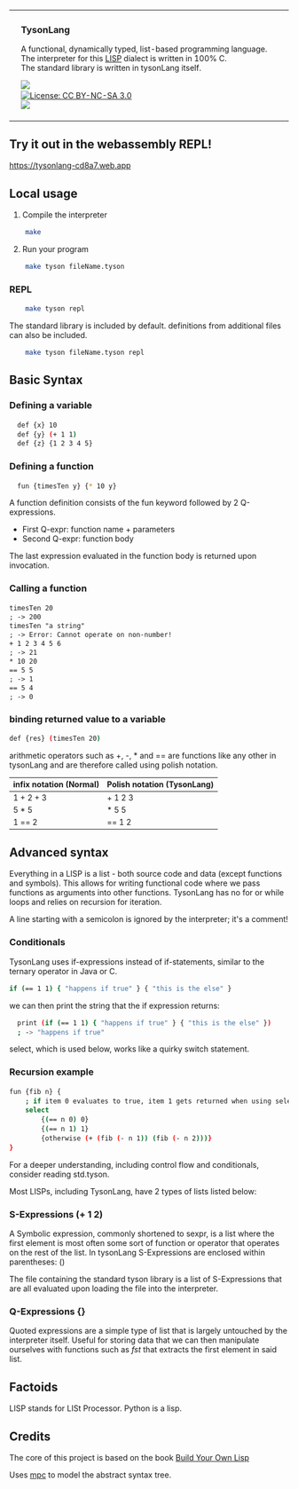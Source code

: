 <table width="100%">
  <tr>
    <td style="width: 250px; vertical-align: top;">
      <img src=".github/images/lisp_user.png" alt="Image of average lisp user" width="250">
    </td>
    <td style="width: 100%; vertical-align: top;">
      <h3>TysonLang</h3>
      <p>
        A functional, dynamically typed, list-based programming language.<br>
        The interpreter for this <a href="https://sv.wikipedia.org/wiki/Lisp">LISP</a> dialect is written in 100% C.<br>
        The standard library is written in tysonLang itself.
      </p>
      <p>
        <img src="https://img.shields.io/badge/platform-linux--x86%20%7C%20macOS%20%7C%20windows-lightgrey"><br>
        <a href="https://creativecommons.org/licenses/by-nc-sa/3.0/">
          <img src="https://img.shields.io/badge/license-CC%20BY--NC--SA%203.0-lightgrey.svg" alt="License: CC BY-NC-SA 3.0"> <br>
        <img src="https://img.shields.io/badge/language-C-blue">
        </a>
      </p>
    </td>
  </tr>
</table>

## Try it out in the webassembly REPL!
https://tysonlang-cd8a7.web.app

## Local usage
1. Compile the interpreter
```sh
    make
```
2. Run your program
```sh
    make tyson fileName.tyson
```

### REPL
```sh
    make tyson repl
```
The standard library is included by default.
definitions from additional files can also be included.
```sh
    make tyson fileName.tyson repl
```

## Basic Syntax

### Defining a variable

```sh
  def {x} 10
  def {y} (+ 1 1)
  def {z} {1 2 3 4 5}
```

### Defining a function

```sh
  fun {timesTen y} {* 10 y}
```
A function definition consists of the fun keyword followed by 2 Q-expressions. 

- First Q-expr: function name + parameters
- Second Q-expr: function body

The last expression evaluated in the function body is returned upon invocation.

### Calling a function
```
timesTen 20
; -> 200
timesTen "a string"
; -> Error: Cannot operate on non-number!
+ 1 2 3 4 5 6
; -> 21
* 10 20
== 5 5
; -> 1
== 5 4
; -> 0 
```

### binding returned value to a variable
```sh
def {res} (timesTen 20)
```

arithmetic operators such as +, -, * and ==  are functions like any other in tysonLang and are therefore called using polish notation.


| infix notation (Normal) | Polish notation (TysonLang) |
|-------------------------|-----------------------------|
| 1 + 2 + 3               | + 1 2 3                     |
| 5 * 5                   | * 5 5                       |
| 1 == 2                  | == 1 2                      |

## Advanced syntax

Everything in a LISP is a list - both source code and data (except functions and symbols). 
This allows for writing functional code where we pass functions as arguments into other functions.
TysonLang has no for or while loops and relies on recursion for iteration.

A line starting with a semicolon is ignored by the interpreter; it's a comment!

### Conditionals
TysonLang uses if-expressions instead of if-statements, similar to the ternary operator in Java or C.

```sh
if (== 1 1) { "happens if true" } { "this is the else" }
```
we can then print the string that the if expression returns:
```sh
  print (if (== 1 1) { "happens if true" } { "this is the else" })
  ; -> "happens if true"
```

select, which is used below, works like a quirky switch statement.

### Recursion example 
```sh
fun {fib n} {
    ; if item 0 evaluates to true, item 1 gets returned when using select
    select
        {(== n 0) 0} 
        {(== n 1) 1}
        {otherwise (+ (fib (- n 1)) (fib (- n 2)))}
}
```

For a deeper understanding, including control flow and conditionals, consider reading std.tyson.

Most LISPs, including TysonLang, have 2 types of lists listed below:

### S-Expressions (+ 1 2)
A Symbolic expression, commonly shortened to sexpr, is a list where the first element is most often some sort of function or operator that operates on the rest of the list.
In tysonLang S-Expressions are enclosed within parentheses: ()

The file containing the standard tyson library is a list of S-Expressions that are all evaluated upon loading the file into the interpreter.

### Q-Expressions {}
Quoted expressions are a simple type of list that is largely untouched by the interpreter itself.
Useful for storing data that we can then manipulate ourselves with functions such as <em>fst</em> that extracts the first element in said list.

## Factoids
LISP stands for LISt Processor.
Python is a lisp.


## Credits
The core of this project is based on the book [Build Your Own Lisp](https://www.buildyourownlisp.com/)

Uses [mpc](https://github.com/orangeduck/mpc) to model the abstract syntax tree.
